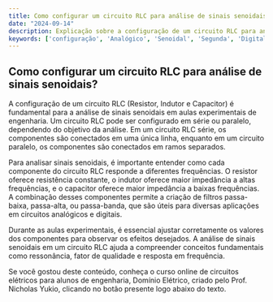 ```yaml
---
title: Como configurar um circuito RLC para análise de sinais senoidais?
date: "2024-09-14"
description: Explicação sobre a configuração de um circuito RLC para análise de sinais senoidais em aulas experimentais de engenharia.
keywords: ['configuração', 'Analógico', 'Senoidal', 'Segunda', 'Digital', 'Conceito', 'RLC']
---
```


## Como configurar um circuito RLC para análise de sinais senoidais?

A configuração de um circuito RLC (Resistor, Indutor e Capacitor) é fundamental para a análise de sinais senoidais em aulas experimentais de engenharia. Um circuito RLC pode ser configurado em série ou paralelo, dependendo do objetivo da análise. Em um circuito RLC série, os componentes são conectados em uma única linha, enquanto em um circuito paralelo, os componentes são conectados em ramos separados.

Para analisar sinais senoidais, é importante entender como cada componente do circuito RLC responde a diferentes frequências. O resistor oferece resistência constante, o indutor oferece maior impedância a altas frequências, e o capacitor oferece maior impedância a baixas frequências. A combinação desses componentes permite a criação de filtros passa-baixa, passa-alta, ou passa-banda, que são úteis para diversas aplicações em circuitos analógicos e digitais.

Durante as aulas experimentais, é essencial ajustar corretamente os valores dos componentes para observar os efeitos desejados. A análise de sinais senoidais em um circuito RLC ajuda a compreender conceitos fundamentais como ressonância, fator de qualidade e resposta em frequência.

Se você gostou deste conteúdo, conheça o curso online de circuitos elétricos para alunos de engenharia, Domínio Elétrico, criado pelo Prof. Nicholas Yukio, clicando no botão presente logo abaixo do texto.